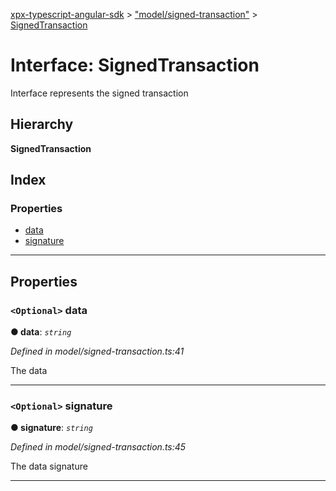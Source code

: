 [xpx-typescript-angular-sdk](../README.md) > ["model/signed-transaction"](../modules/_model_signed_transaction_.md) > [SignedTransaction](../interfaces/_model_signed_transaction_.signedtransaction.md)

# Interface: SignedTransaction

Interface represents the signed transaction

## Hierarchy

**SignedTransaction**

## Index

### Properties

* [data](_model_signed_transaction_.signedtransaction.md#data)
* [signature](_model_signed_transaction_.signedtransaction.md#signature)

---

## Properties

<a id="data"></a>

### `<Optional>` data

**● data**: *`string`*

*Defined in model/signed-transaction.ts:41*

The data

___
<a id="signature"></a>

### `<Optional>` signature

**● signature**: *`string`*

*Defined in model/signed-transaction.ts:45*

The data signature

___

